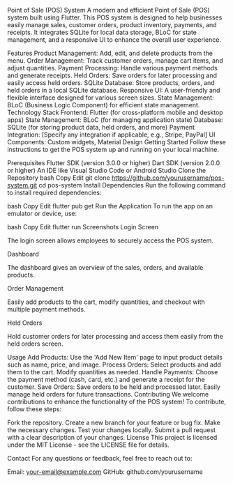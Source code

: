 
Point of Sale (POS) System
A modern and efficient Point of Sale (POS) system built using Flutter. This POS system is designed to help businesses easily manage sales, customer orders, product inventory, payments, and receipts. It integrates SQLite for local data storage, BLoC for state management, and a responsive UI to enhance the overall user experience.

Features
Product Management: Add, edit, and delete products from the menu.
Order Management: Track customer orders, manage cart items, and adjust quantities.
Payment Processing: Handle various payment methods and generate receipts.
Held Orders: Save orders for later processing and easily access held orders.
SQLite Database: Store products, orders, and held orders in a local SQLite database.
Responsive UI: A user-friendly and flexible interface designed for various screen sizes.
State Management: BLoC (Business Logic Component) for efficient state management.
Technology Stack
Frontend: Flutter (for cross-platform mobile and desktop apps)
State Management: BLoC (for managing application state)
Database: SQLite (for storing product data, held orders, and more)
Payment Integration: [Specify any integration if applicable, e.g., Stripe, PayPal]
UI Components: Custom widgets, Material Design
Getting Started
Follow these instructions to get the POS system up and running on your local machine.

Prerequisites
Flutter SDK (version 3.0.0 or higher)
Dart SDK (version 2.0.0 or higher)
An IDE like Visual Studio Code or Android Studio
Clone the Repository
bash
Copy
Edit
git clone https://github.com/yourusername/pos-system.git
cd pos-system
Install Dependencies
Run the following command to install required dependencies:

bash
Copy
Edit
flutter pub get
Run the Application
To run the app on an emulator or device, use:

bash
Copy
Edit
flutter run
Screenshots
Login Screen

The login screen allows employees to securely access the POS system.

Dashboard

The dashboard gives an overview of the sales, orders, and available products.

Order Management

Easily add products to the cart, modify quantities, and checkout with multiple payment methods.

Held Orders

Hold customer orders for later processing and access them easily from the held orders screen.

Usage
Add Products: Use the 'Add New Item' page to input product details such as name, price, and image.
Process Orders: Select products and add them to the cart. Modify quantities as needed.
Handle Payments: Choose the payment method (cash, card, etc.) and generate a receipt for the customer.
Save Orders: Save orders to be held and processed later. Easily manage held orders for future transactions.
Contributing
We welcome contributions to enhance the functionality of the POS system! To contribute, follow these steps:

Fork the repository.
Create a new branch for your feature or bug fix.
Make the necessary changes.
Test your changes locally.
Submit a pull request with a clear description of your changes.
License
This project is licensed under the MIT License - see the LICENSE file for details.

Contact
For any questions or feedback, feel free to reach out to:

Email: your-email@example.com
GitHub: github.com/yourusername
